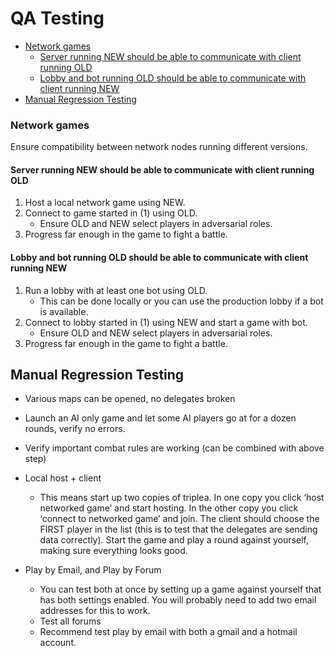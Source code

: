 # QA Testing

- [Network games](#network-games)
	- [Server running NEW should be able to communicate with client running OLD](#server-running-new-should-be-able-to-communicate-with-client-running-old)
	- [Lobby and bot running OLD should be able to communicate with client running NEW](#lobby-and-bot-running-old-should-be-able-to-communicate-with-client-running-new)
- [Manual Regression Testing](#manual-regression-testing)

### Network games

Ensure compatibility between network nodes running different versions.

#### Server running NEW should be able to communicate with client running OLD

1. Host a local network game using NEW.
1. Connect to game started in (1) using OLD.
    * Ensure OLD and NEW select players in adversarial roles.
1. Progress far enough in the game to fight a battle.

#### Lobby and bot running OLD should be able to communicate with client running NEW

1. Run a lobby with at least one bot using OLD.
    * This can be done locally or you can use the production lobby if a bot is available.
1. Connect to lobby started in (1) using NEW and start a game with bot.
    * Ensure OLD and NEW select players in adversarial roles.
1. Progress far enough in the game to fight a battle.

## Manual Regression Testing

- Various maps can be opened, no delegates broken
- Launch an AI only game and let some AI players go at for a dozen rounds, verify no errors.
- Verify important combat rules are working (can be combined with above step)

- Local host + client
  - This means start up two copies of triplea.  In one copy you click ‘host networked game’
and start hosting.  In the other copy you click ‘connect to networked game’ and join.  The
client should choose the FIRST player in the list (this is to test that the delegates are
sending data correctly). Start the game and play a round against yourself, making sure
everything looks good.

- Play by Email, and Play by Forum
  - You can test both at once by setting up a game against yourself that has both settings enabled.
  You will probably need to add two email addresses for this to work.
  - Test all forums
  - Recommend test play by email with both a gmail and a hotmail account.

